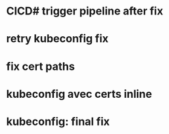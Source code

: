 # CICD# trigger pipeline after fix
# retry kubeconfig fix
# fix cert paths
# kubeconfig avec certs inline
# kubeconfig: final fix
